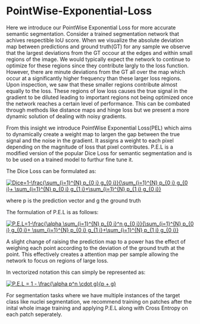 # PointWise-Exponential-Loss


Here we introduce our PointWise Exponential Loss for more accurate semantic segmentation. Consider a trained segmentation network that achives respectible IoU score. When we visualize the absolute deviation map between predictions and ground truth(GT) for any sample we observe that the largest deviations from the GT occour at the edges and within small regions of the image. We would typically expect the network to continue to optimize for these regions since they contribute largly to the loss function. However, there are minute deviations from the GT all over the map which occur at a significantly higher frequency than these larger loss regions. Upon inspection, we saw that these smaller regions contribute almost equally to the loss. These regions of low loss causes the true signal in the gradient to be diluted leading to important regions not being optimized once the network reaches a certain level of performance. This can be combated through methods like distance maps and hinge loss but we present a more dynamic solution of dealing with noisy gradients.

From this insight we introduce PointWise Exponential Loss(PEL) which aims to dynamically create a weight map to largen the gap between the true signal and the noise in the gradient. It assigns a weight to each pixel depending on the magnitude of loss that pixel contributes. P.E.L is a modified version of the popular Dice Loss for semantic segmentation and is to be used on a trained model to furthur fine tune it.

The Dice Loss can be formulated as:


<a href="https://www.codecogs.com/eqnedit.php?latex=Dice=1-\frac{\sum_{i=1}^{N}&space;p_{0&space;i}&space;g_{0&space;i}}{\sum_{i=1}^{N}&space;p_{0&space;i}&space;g_{0&space;i}&plus;&space;\sum_{i=1}^{N}&space;p_{0&space;i}&space;g_{1&space;i}&plus;\sum_{i=1}^{N}&space;p_{1&space;i}&space;g_{0&space;i}}" target="_blank"><img src="https://latex.codecogs.com/gif.latex?Dice=1-\frac{\sum_{i=1}^{N}&space;p_{0&space;i}&space;g_{0&space;i}}{\sum_{i=1}^{N}&space;p_{0&space;i}&space;g_{0&space;i}&plus;&space;\sum_{i=1}^{N}&space;p_{0&space;i}&space;g_{1&space;i}&plus;\sum_{i=1}^{N}&space;p_{1&space;i}&space;g_{0&space;i}}" title="Dice=1-\frac{\sum_{i=1}^{N} p_{0 i} g_{0 i}}{\sum_{i=1}^{N} p_{0 i} g_{0 i}+ \sum_{i=1}^{N} p_{0 i} g_{1 i}+\sum_{i=1}^{N} p_{1 i} g_{0 i}}" /></a>

where p is the prediction vector and g the ground truth


The formulation of P.E.L is as follows:

<a href="https://www.codecogs.com/eqnedit.php?latex=P.E.L=1-\frac{\alpha&space;\sum_{i=1}^{N}&space;p_{0&space;i}^n&space;g_{0&space;i}}{\sum_{i=1}^{N}&space;p_{0&space;i}&space;g_{0&space;i}&plus;&space;\sum_{i=1}^{N}&space;p_{0&space;i}&space;g_{1&space;i}&plus;\sum_{i=1}^{N}&space;p_{1&space;i}&space;g_{0&space;i}}" target="_blank"><img src="https://latex.codecogs.com/gif.latex?P.E.L=1-\frac{\alpha&space;\sum_{i=1}^{N}&space;p_{0&space;i}^n&space;g_{0&space;i}}{\sum_{i=1}^{N}&space;p_{0&space;i}&space;g_{0&space;i}&plus;&space;\sum_{i=1}^{N}&space;p_{0&space;i}&space;g_{1&space;i}&plus;\sum_{i=1}^{N}&space;p_{1&space;i}&space;g_{0&space;i}}" title="P.E.L=1-\frac{\alpha \sum_{i=1}^{N} p_{0 i}^n g_{0 i}}{\sum_{i=1}^{N} p_{0 i} g_{0 i}+ \sum_{i=1}^{N} p_{0 i} g_{1 i}+\sum_{i=1}^{N} p_{1 i} g_{0 i}}" /></a>

A slight change of raising the prediction map to a power has the effect of weighing each point according to the deviation of the ground truth at the point. This effectively creates a attention map per sample allowing the network to focus on regions of large loss.

In vectorized notation this can simply be represented as:

<a href="https://www.codecogs.com/eqnedit.php?latex=P.E.L&space;=&space;1&space;-&space;\frac{\alpha&space;p^n&space;\cdot&space;g}{p&space;&plus;&space;g}" target="_blank"><img src="https://latex.codecogs.com/gif.latex?P.E.L&space;=&space;1&space;-&space;\frac{\alpha&space;p^n&space;\cdot&space;g}{p&space;&plus;&space;g}" title="P.E.L = 1 - \frac{\alpha p^n \cdot g}{p + g}" /></a>

For segmentation tasks where we have multiple instances of the target class like nuclei segmentation, we recommend training on patches after the inital whole image training and applying P.E.L along with Cross Entropy on each patch seperately.
